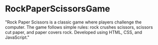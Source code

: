# RockPaperScissorsGame
"Rock Paper Scissors is a classic game where players challenge the computer. The game follows simple rules: rock crushes scissors, scissors cut paper, and paper covers rock. Developed using HTML, CSS, and JavaScript."
